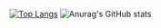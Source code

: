 
[![Top Langs](https://github-readme-stats.vercel.app/api/top-langs/?username=FyWolf&layout=compact&theme=radical)](https://github.com/anuraghazra/github-readme-stats)
![Anurag's GitHub stats](https://github-readme-stats.vercel.app/api?username=FyWolf&show_icons=true&theme=radical)
